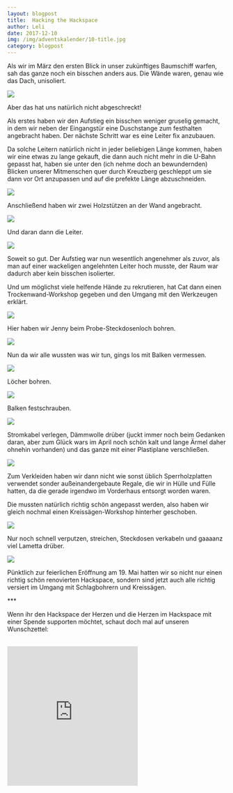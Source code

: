 ```yaml
---
layout: blogpost
title:  Hacking the Hackspace
author: Leli 
date: 2017-12-10
img: /img/adventskalender/10-title.jpg
category: blogpost
---
```



Als wir im März den ersten Blick in unser zukünftiges Baumschiff warfen, sah das ganze noch ein bisschen anders aus. Die Wände waren, genau wie das Dach, unisoliert.


<img src="/img/adventskalender/10-bevor-00.jpg" >


Aber das hat uns natürlich nicht abgeschreckt!

Als erstes haben wir den Aufstieg ein bisschen weniger gruselig gemacht, in dem wir neben der Eingangstür eine Duschstange zum festhalten angebracht haben.
Der nächste Schritt war es eine Leiter fix anzubauen. 

Da solche Leitern natürlich nicht in jeder beliebigen Länge kommen, haben wir eine etwas zu lange gekauft, die dann auch nicht mehr in die U-Bahn gepasst hat, haben sie unter den (ich nehme doch an bewundernden) Blicken unserer Mitmenschen quer durch Kreuzberg geschleppt um sie dann vor Ort anzupassen und auf die prefekte Länge abzuschneiden. 


<img src="/img/adventskalender/10-leiter-01.jpg">

Anschließend haben wir zwei Holzstützen an der Wand angebracht.

<img src="/img/adventskalender/10-leiter-03.jpg">

Und daran dann die Leiter. 

<img src="/img/adventskalender/10-leiter-04.jpg">




Soweit so gut. Der Aufstieg war nun wesentlich angenehmer als zuvor, als man auf einer wackeligen angelehnten Leiter hoch musste, der Raum war dadurch aber kein bisschen isolierter.

Und um möglichst viele helfende Hände zu rekrutieren, hat Cat dann einen Trockenwand-Workshop gegeben und den Umgang mit den Werkzeugen erklärt. 

<img src="/img/adventskalender/10-workshop-01.jpg">

Hier haben wir Jenny beim Probe-Steckdosenloch bohren. 

<img src="/img/adventskalender/10-workshop-02.jpg">



Nun da wir alle wussten was wir tun, gings los mit Balken vermessen.

<img src="/img/adventskalender/10-wand-01.jpg">

Löcher bohren. 

<img src="/img/adventskalender/10-wand-02.jpg">

Balken festschrauben. 

<img src="/img/adventskalender/10-wand-03.jpg">

Stromkabel verlegen, Dämmwolle drüber (juckt immer noch beim Gedanken daran, aber zum Glück wars im April noch schön kalt und lange Ärmel daher ohnehin vorhanden) und das ganze mit einer Plastiplane verschließen. 

<img src="/img/adventskalender/10-wand-04.jpg">

Zum Verkleiden haben wir dann nicht wie sonst üblich Sperrholzplatten verwendet sonder außeinandergebaute Regale, die wir in Hülle und Fülle hatten, da die gerade irgendwo im Vorderhaus entsorgt worden waren.

Die mussten natürlich richtig schön angepasst werden, also haben wir gleich nochmal einen Kreissägen-Workshop hinterher geschoben. 

<img src="/img/adventskalender/10-wand-05.jpg">

Nur noch schnell verputzen, streichen, Steckdosen verkabeln und gaaaanz viel Lametta drüber.


<img src="/img/adventskalender/10-fertig-00.jpg">

Pünktlich zur feierlichen Eröffnung am 19. Mai hatten wir so nicht nur einen richtig schön renovierten Hackspace, sondern sind jetzt auch alle richtig versiert im Umgang mit Schlagbohrern und Kreissägen. 



\*\*\*

Wenn ihr den Hackspace der Herzen und die Herzen im Hackspace mit einer Spende supporten möchtet, schaut doch mal auf unseren Wunschzettel:

<br>
<iframe frameborder="0" marginheight="0" marginwidth="0" src="https://www.betterplace-widget.org/projects/58907?l=de" height="320">Informieren und spenden: <a href='https://www.betterplace.org/de/projects/58907-merry-drucking-adventskalender-der-heart-of-code-e-v' target='_blank'>„Merry Drucking - Adventskalender der Heart of Code e.V.“</a> auf betterplace.org öffnen.</iframe>
<br>
